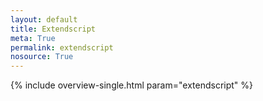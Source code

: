```yaml
---
layout: default
title: Extendscript
meta: True
permalink: extendscript
nosource: True
---
```


{% include overview-single.html param="extendscript" %}
